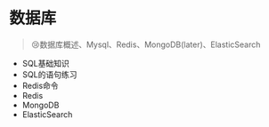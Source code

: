 # 数据库

> 😢数据库概述、Mysql、Redis、MongoDB(later)、ElasticSearch


- SQL基础知识
- SQL的语句练习
- Redis命令
- Redis
- MongoDB
-  ElasticSearch

